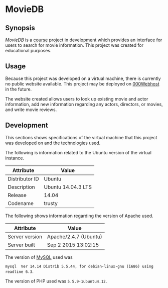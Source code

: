# MovieDB

## Synopsis

*MovieDB* is a [course](https://goo.gl/asc4S3) project in development
which provides an interface for users to search for movie information. This
project was created for educational purposes.

## Usage

Because this project was developed on a virtual machine, there is currently no
public website available. This project may be deployed on
[000Webhost](https://www.000webhost.com/) in the future.

The website created allows users to look up existing movie and actor
information, add new information regarding any actors, directors, or movies,
and write movie reviews.

## Development

This sections shows specifications of the virtual machine that this project
was developed on and the technologies used.

The following is information related to the Ubuntu version of the virtual
instance.

| Attribute      | Value              |
| -------------- | ------------------ |
| Distributor ID | Ubuntu             |
| Description    | Ubuntu 14.04.3 LTS |
| Release        | 14.04              |
| Codename       | trusty             |

The following shows information regarding the version of Apache used.

| Attribute      | Value                 |
| -------------- | --------------------- |
| Server version | Apache/2.4.7 (Ubuntu) |
| Server built   | Sep  2 2015 13:02:15  |

The version of [MySQL](https://www.mysql.com/) used was

`mysql  Ver 14.14 Distrib 5.5.44, for debian-linux-gnu (i686) using readline 6.3`.

The version of PHP used was `5.5.9-1ubuntu4.12`.
